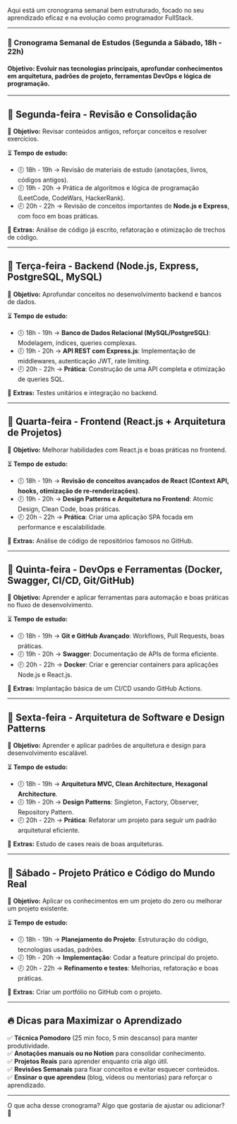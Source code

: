 Aqui está um cronograma semanal bem estruturado, focado no seu aprendizado eficaz e na evolução como programador FullStack.  

---

### **📆 Cronograma Semanal de Estudos (Segunda a Sábado, 18h - 22h)**  
#### **Objetivo:** Evoluir nas tecnologias principais, aprofundar conhecimentos em arquitetura, padrões de projeto, ferramentas DevOps e lógica de programação.

---

## **📅 Segunda-feira - Revisão e Consolidação**  
🎯 **Objetivo:** Revisar conteúdos antigos, reforçar conceitos e resolver exercícios.  

⏳ **Tempo de estudo:**  
- 🕕 18h - 19h → Revisão de materiais de estudo (anotações, livros, códigos antigos).  
- 🕖 19h - 20h → Prática de algoritmos e lógica de programação (LeetCode, CodeWars, HackerRank).  
- 🕗 20h - 22h → Revisão de conceitos importantes de **Node.js e Express**, com foco em boas práticas.  

📌 **Extras:** Análise de código já escrito, refatoração e otimização de trechos de código.

---

## **📅 Terça-feira - Backend (Node.js, Express, PostgreSQL, MySQL)**  
🎯 **Objetivo:** Aprofundar conceitos no desenvolvimento backend e bancos de dados.  

⏳ **Tempo de estudo:**  
- 🕕 18h - 19h → **Banco de Dados Relacional (MySQL/PostgreSQL)**: Modelagem, índices, queries complexas.  
- 🕖 19h - 20h → **API REST com Express.js**: Implementação de middlewares, autenticação JWT, rate limiting.  
- 🕗 20h - 22h → **Prática**: Construção de uma API completa e otimização de queries SQL.  

📌 **Extras:** Testes unitários e integração no backend.

---

## **📅 Quarta-feira - Frontend (React.js + Arquitetura de Projetos)**  
🎯 **Objetivo:** Melhorar habilidades com React.js e boas práticas no frontend.  

⏳ **Tempo de estudo:**  
- 🕕 18h - 19h → **Revisão de conceitos avançados de React (Context API, hooks, otimização de re-renderizações)**.  
- 🕖 19h - 20h → **Design Patterns e Arquitetura no Frontend**: Atomic Design, Clean Code, boas práticas.  
- 🕗 20h - 22h → **Prática**: Criar uma aplicação SPA focada em performance e escalabilidade.  

📌 **Extras:** Análise de código de repositórios famosos no GitHub.

---

## **📅 Quinta-feira - DevOps e Ferramentas (Docker, Swagger, CI/CD, Git/GitHub)**  
🎯 **Objetivo:** Aprender e aplicar ferramentas para automação e boas práticas no fluxo de desenvolvimento.  

⏳ **Tempo de estudo:**  
- 🕕 18h - 19h → **Git e GitHub Avançado**: Workflows, Pull Requests, boas práticas.  
- 🕖 19h - 20h → **Swagger**: Documentação de APIs de forma eficiente.  
- 🕗 20h - 22h → **Docker**: Criar e gerenciar containers para aplicações Node.js e React.js.  

📌 **Extras:** Implantação básica de um CI/CD usando GitHub Actions.

---

## **📅 Sexta-feira - Arquitetura de Software e Design Patterns**  
🎯 **Objetivo:** Aprender e aplicar padrões de arquitetura e design para desenvolvimento escalável.  

⏳ **Tempo de estudo:**  
- 🕕 18h - 19h → **Arquitetura MVC, Clean Architecture, Hexagonal Architecture**.  
- 🕖 19h - 20h → **Design Patterns**: Singleton, Factory, Observer, Repository Pattern.  
- 🕗 20h - 22h → **Prática**: Refatorar um projeto para seguir um padrão arquitetural eficiente.  

📌 **Extras:** Estudo de cases reais de boas arquiteturas.

---

## **📅 Sábado - Projeto Prático e Código do Mundo Real**  
🎯 **Objetivo:** Aplicar os conhecimentos em um projeto do zero ou melhorar um projeto existente.  

⏳ **Tempo de estudo:**  
- 🕕 18h - 19h → **Planejamento do Projeto**: Estruturação do código, tecnologias usadas, padrões.  
- 🕖 19h - 20h → **Implementação**: Codar a feature principal do projeto.  
- 🕗 20h - 22h → **Refinamento e testes**: Melhorias, refatoração e boas práticas.  

📌 **Extras:** Criar um portfólio no GitHub com o projeto.

---

## **🔥 Dicas para Maximizar o Aprendizado**
✅ **Técnica Pomodoro** (25 min foco, 5 min descanso) para manter produtividade.  
✅ **Anotações manuais ou no Notion** para consolidar conhecimento.  
✅ **Projetos Reais** para aprender enquanto cria algo útil.  
✅ **Revisões Semanais** para fixar conceitos e evitar esquecer conteúdos.  
✅ **Ensinar o que aprendeu** (blog, vídeos ou mentorias) para reforçar o aprendizado.  

---

O que acha desse cronograma? Algo que gostaria de ajustar ou adicionar? 🚀